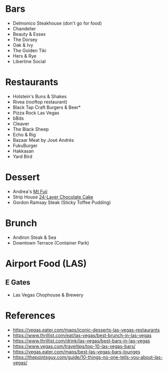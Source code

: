 # Bars
* Delmonico Steakhouse (don't go for food)
* Chandelier
* Beauty & Essex
* The Dorsey
* Oak & Ivy
* The Golden Tiki
* Hers & Rye
* Libertine Social


# Restaurants
* Holstein's Buns & Shakes
* Rivea (rooftop restaurant)
* Black Tap Craft Burgers & Beer*
* Pizza Rock Las Vegas
* bBds
* Cleaver
* The Black Sheep
* Echo & Rig
* Bazaar Meat by José Andrés
* FukuBurger
* Hakkasan
* Yard Bird

# Dessert
* Andrea's [Mt Fuji](https://vegas.eater.com/maps/iconic-desserts-las-vegas-restaurants/mt-fuji-at-andrea-s)
* Strip House [24-Layer Chocolate Cake](https://vegas.eater.com/maps/iconic-desserts-las-vegas-restaurants/24-layer-chocolate-cake-at-strip-house)
* Gordon Ramsay Steak (Sticky Toffee Pudding)

# Brunch
* Andiron Steak & Sea
* Downtown Terrace (Container Park)

# Airport Food (LAS)
## E Gates
* Las Vegas Chophouse & Brewery

# References
* https://vegas.eater.com/maps/iconic-desserts-las-vegas-restaurants
* https://www.thrillist.com/eat/las-vegas/best-brunch-in-las-vegas
* https://www.thrillist.com/drink/las-vegas/best-bars-in-las-vegas
* https://www.vegas.com/traveltips/top-10-las-vegas-bars/
* https://vegas.eater.com/maps/best-las-vegas-bars-lounges
* https://thepointsguy.com/guide/10-things-no-one-tells-you-about-las-vegas/

